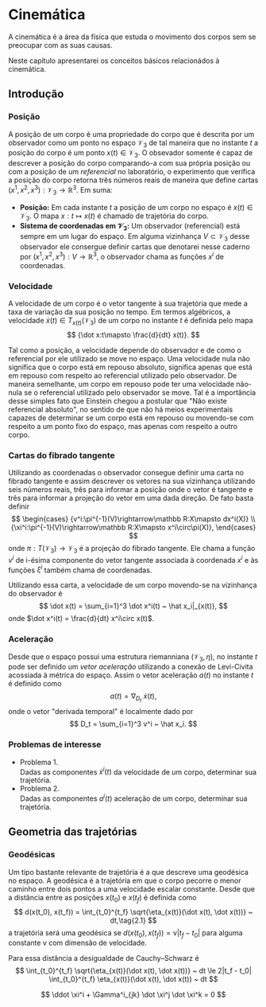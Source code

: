 # Cinemática

A cinemática é a área da física que estuda
o movimento dos corpos sem se preocupar
com as suas causas.

Neste capítulo apresentarei os conceitos básicos
relacionádos à cinemática.

## Introdução

### Posição

A posição de um corpo é uma propriedade do corpo
que é descrita por um observador como um ponto no espaço $\mathcal V_3$
de tal maneira que no instante $t$ a
posição do corpo é um ponto
$x(t)\in\mathcal V_3$.
O obsevador somente é capaz de descrever a posição
do corpo comparando-a com sua própria posição
ou com a posição de um _referencial_ no laboratório,
o experimento que verifica a posição do corpo
retorna três números reais de maneira que define
cartas $(x^1, x^2, x^3):\mathcal V_3\rightarrow \mathbb R^3$.
Em suma:
* **Posição:**
 Em cada instante $t$ a posição de um corpo no espaço é $x(t)\in\mathcal V_3$.
 O mapa $x: t\mapsto x(t)$ é chamado de trajetória do corpo.
* **Sistema de coordenadas em $\mathcal V_3$:**
 Um observador (referencial) está sempre em um lugar do espaço.
 Em alguma vizinhança $V\subset\mathcal V_3$ desse observador ele consergue definir
 cartas que denotarei nesse caderno por
 ${(x^1, x^2, x^3):V\rightarrow\mathbb R^3}$,
 o observador chama as funções $x^i$ de coordenadas.

### Velocidade

A velocidade de um corpo é o vetor tangente à sua trajetória
que mede a taxa de variação da sua posição no tempo.
Em termos algébricos,
a velocidade $\dot x(t)\in T_{x(t)}(\mathcal V_3)$
de um corpo no instante $t$ é definida pelo mapa
$$
{\dot x:t\mapsto \frac{d}{dt} x(t)}.
$$

Tal como a posição, a velocidade depende do observador e de como
o referencial por ele utilizado se move no espaço.
Uma velocidade nula
não significa que o corpo está em repouso absoluto, significa apenas
que está em repouso com respeito ao referencial utilizado pelo observador.
De maneira semelhante, um corpo em repouso pode ter uma velocidade não-nula
se o referencial utilizado pelo observador se move.
Tal é a importância desse simples fato que Einstein chegou a postular
que "Não existe referencial absoluto", no sentido de que não há meios experimentais
capazes de determinar se um corpo está em repouso ou movendo-se com respeito
a um ponto fixo do espaço, mas apenas com respeito a outro corpo.

### Cartas do fibrado tangente

Utilizando as coordenadas o observador consegue definir uma carta no
fibrado tangente e assim descrever os vetores na sua vizinhança
utilizando seis números reais, três para informar a posição onde o vetor é tangente
e três para informar a projeção do vetor em uma dada direção.
De fato basta definir
$$
\begin{cases}
{v^i:\pi^{-1}(V)\rightarrow\mathbb R:X\mapsto dx^i(X)} \\
{\xi^i:\pi^{-1}(V)\rightarrow\mathbb R:X\mapsto x^i\circ\pi(X)},
\end{cases}
$$
onde $\pi:T(\mathcal V_3)\rightarrow\mathcal V_3$
é a projeção do fibrado tangente.
Ele chama a função $v^i$ de
i-ésima componente do vetor tangente
associada à coordenada $x^i$
e às funções
$\xi^i$ também chama de coordenadas.

Utilizando essa carta, a velocidade de um corpo
movendo-se na vizinhança do observador é
$$
\dot x(t) =
\sum_{i=1}^3 \dot x^i(t)
~ \hat x_i|_{x(t)},
$$
onde $\dot x^i(t) = \frac{d}{dt} x^i\circ x(t)$.

### Aceleração

Desde que o espaço possui uma estrutura riemanniana
$(\mathcal V_3, \eta)$, no instante $t$ pode ser definido
um _vetor aceleração_ utilizando a conexão de Levi-Civita
acossiada à métrica do espaço.
Assim o vetor aceleração $a(t)$ no instante $t$ é definido como
$$
a(t) = \nabla_{D_t} ~ \dot x(t),
$$
onde o vetor "derivada temporal" é localmente dado por
$$
D_t =
\sum_{i=1}^3 v^i
~ \hat x_i.
$$

### Problemas de interesse

* Problema 1.  
  Dadas as componentes $\dot x^i(t)$ da velocidade de um corpo, determinar sua trajetória.
* Problema 2.  
  Dadas as componentes $a^i(t)$ aceleração de um corpo, determinar sua trajetória.

## Geometria das trajetórias

### Geodésicas

Um tipo bastante relevante de trajetória é a que descreve
uma geodésica no espaço. A geodésica é a trajetória em que o corpo
pecorre o menor caminho entre dois pontos a uma velocidade escalar constante.
Desde que a distância entre as posições $x(t_0)$ e $x(t_f)$ é
definida como
$$
d(x(t_0), x(t_f)) =
\int_{t_0}^{t_f}
\sqrt{\eta_{x(t)}(\dot x(t), \dot x(t))} ~ dt,\tag{2.1}
$$
a trajetória será uma geodésica se
$d(x(t_0), x(t_f)) = \mathrm v|t_f - t_0|$ para alguma constante
$\mathrm v$ com dimensão de velocidade.

Para essa distância a desigualdade de Cauchy–Schwarz é
$$
\int_{t_0}^{t_f}
\sqrt{\eta_{x(t)}(\dot x(t), \dot x(t))} ~ dt
\le 2|t_f - t_0|
\int_{t_0}^{t_f}
\eta_{x(t)}(\dot x(t), \dot x(t)) ~ dt
$$




$$
\ddot \xi^i +
\Gamma^i_{jk} \dot \xi^j \dot \xi^k = 0
$$
